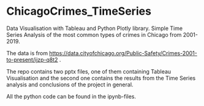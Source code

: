 # ChicagoCrimes_TimeSeries

Data Visualisation with Tableau and Python Plotly library. Simple Time Series Analysis of the most common types of 
crimes in Chicago from 2001-2019.

The data is from https://data.cityofchicago.org/Public-Safety/Crimes-2001-to-present/ijzp-q8t2 .

The repo contains two pptx files, one of them containing Tableau Visualisation and the second one contains the results 
from the Time Series analysis and conclusions of the project in general.

All the python code can be found in the ipynb-files.
